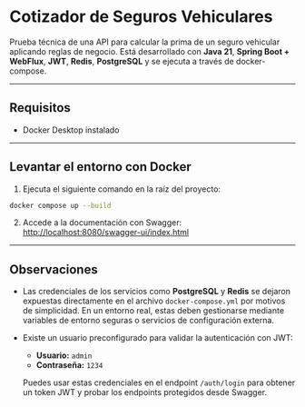 # Cotizador de Seguros Vehiculares

Prueba técnica de una API para calcular la prima de un seguro vehicular aplicando reglas de negocio. Está desarrollado con **Java 21**, **Spring Boot + WebFlux**, **JWT**, **Redis**, **PostgreSQL** y se ejecuta a través de docker-compose.

---

## Requisitos

- Docker Desktop instalado

---

## Levantar el entorno con Docker

1. Ejecuta el siguiente comando en la raíz del proyecto:
```bash
docker compose up --build
```
2. Accede a la documentación con Swagger: [http://localhost:8080/swagger-ui/index.html](http://localhost:8080/swagger-ui/index.html)

---

## Observaciones

- Las credenciales de los servicios como **PostgreSQL** y **Redis** se dejaron expuestas directamente en el archivo `docker-compose.yml` por motivos de simplicidad. En un entorno real, estas deben gestionarse mediante variables de entorno seguras o servicios de configuración externa.

- Existe un usuario preconfigurado para validar la autenticación con JWT:

    - **Usuario:** `admin`
    - **Contraseña:** `1234`

  Puedes usar estas credenciales en el endpoint `/auth/login` para obtener un token JWT y probar los endpoints protegidos desde Swagger.